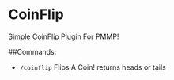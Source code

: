 # CoinFlip
Simple CoinFlip Plugin For PMMP!

##Commands:
- `/coinflip` Flips A Coin! returns heads or tails
